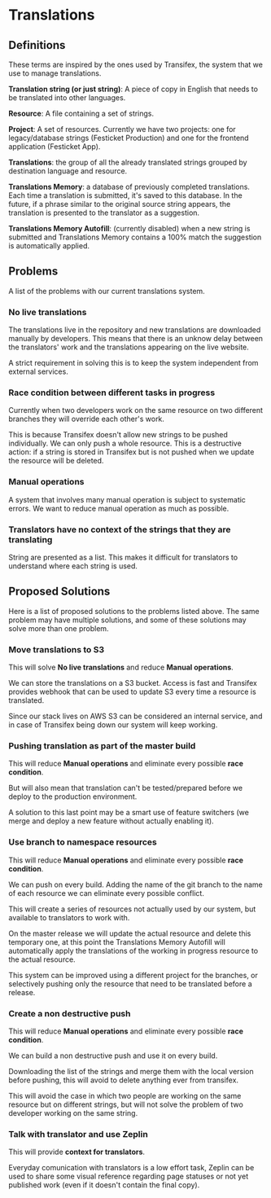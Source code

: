 # Translations

## Definitions
These terms are inspired by the ones used by Transifex, the system that we use to manage translations.

**Translation string (or just string)**: A piece of copy in English that needs to be translated into other languages.

**Resource**: A file containing a set of strings.

**Project**: A set of resources. Currently we have two projects: one for legacy/database strings (Festicket Production) and one for the frontend application (Festicket App).

**Translations**: the group of all the already translated strings grouped by destination language and resource.

**Translations Memory**: a database of previously completed translations. Each time a translation is submitted, it's saved to this database. In the future, if a phrase similar to the original source string appears, the translation is presented to the translator as a suggestion.

**Translations Memory Autofill**: (currently disabled) when a new string is submitted and Translations Memory contains a 100% match the suggestion is automatically applied.

## Problems
A list of the problems with our current translations system.

### No live translations
The translations live in the repository and new translations are downloaded manually by developers. This means that there is an unknow delay between the translators' work and the translations appearing on the live website.

A strict requirement in solving this is to keep the system independent from external services.

### Race condition between different tasks in progress
Currently when two developers work on the same resource on two different branches they will override each other's work.

This is because Transifex doesn't allow new strings to be pushed individually. We can only push a whole resource. This is a destructive action: if a string is stored in Transifex but is not pushed when we update the resource will be deleted.

### Manual operations
A system that involves many manual operation is subject to systematic errors. We want to reduce manual operation as much as possible.

### Translators have no context of the strings that they are translating
String are presented as a list. This makes it difficult for translators to understand where each string is used.

## Proposed Solutions
Here is a list of proposed solutions to the problems listed above. The same problem may have multiple solutions, and some of these solutions may solve more than one problem.

### Move translations to S3
This will solve **No live translations** and reduce **Manual operations**.

We can store the translations on a S3 bucket. Access is fast and Transifex provides webhook that can be used to update S3 every time a resource is translated.

Since our stack lives on AWS S3 can be considered an internal service, and in case of Transifex being down our system will keep working.

### Pushing translation as part of the master build
This will reduce **Manual operations** and eliminate every possible **race condition**.

But will also mean that translation can't be tested/prepared before we deploy to the production environment.

A solution to this last point may be a smart use of feature switchers (we merge and deploy a new feature without actually enabling it).

### Use branch to namespace resources
This will reduce **Manual operations** and eliminate every possible **race condition**.

We can push on every build. Adding the name of the git branch to the name of each resource we can eliminate every possible conflict.

This will create a series of resources not actually used by our system, but available to translators to work with.

On the master release we will update the actual resource and delete this temporary one, at this point the Translations Memory Autofill will automatically apply the translations of the working in progress resource to the actual resource.

This system can be improved using a different project for the branches, or selectively pushing only the resource that need to be translated before a release.

### Create a non destructive push
This will reduce **Manual operations** and eliminate every possible **race condition**.

We can build a non destructive push and use it on every build.

Downloading the list of the strings and merge them with the local version before pushing, this will avoid to delete anything ever from transifex.

This will avoid the case in which two people are working on the same resource but on different strings, but will not solve the problem of two developer working on the same string.

### Talk with translator and use Zeplin
This will provide **context for translators**.

Everyday comunication with translators is a low effort task, Zeplin can be used to share some visual reference regarding page statuses or not yet published work (even if it doesn't contain the final copy).
